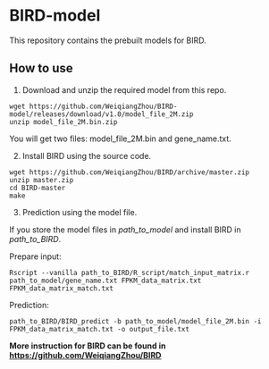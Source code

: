 # BIRD-model
This repository contains the prebuilt models for BIRD.

## How to use
1. Download and unzip the required model from this repo.
```
wget https://github.com/WeiqiangZhou/BIRD-model/releases/download/v1.0/model_file_2M.zip
unzip model_file_2M.bin.zip
```
You will get two files: model_file_2M.bin and gene_name.txt.

2. Install BIRD using the source code.
```
wget https://github.com/WeiqiangZhou/BIRD/archive/master.zip
unzip master.zip
cd BIRD-master
make
```

3. Prediction using the model file.

If you store the model files in _path_to_model_ and install BIRD in _path_to_BIRD_.

Prepare input:
```
Rscript --vanilla path_to_BIRD/R_script/match_input_matrix.r path_to_model/gene_name.txt FPKM_data_matrix.txt FPKM_data_matrix_match.txt
```
Prediction:
```
path_to_BIRD/BIRD_predict -b path_to_model/model_file_2M.bin -i FPKM_data_matrix_match.txt -o output_file.txt
```

**More instruction for BIRD can be found in https://github.com/WeiqiangZhou/BIRD**

